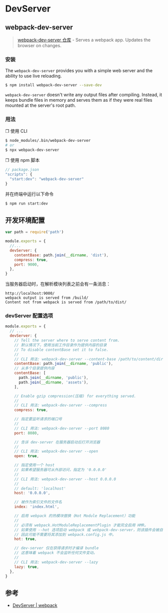 # DevServer

## webpack-dev-server

> [webpack-dev-server 仓库](https://github.com/webpack/webpack-dev-server) - Serves a webpack app. Updates the browser on changes.

### 安装

The `webpack-dev-server` provides you with a simple web server and the ability to use live reloading.

```sh
$ npm install webpack-dev-server --save-dev
```

`webpack-dev-server` doesn't write any output files after compiling. Instead, it keeps bundle files in memory and serves them as if they were real files mounted at the server's root path.

### 用法

❐ 使用 CLI

```sh
$ node_modules/.bin/webpack-dev-server
# or
$ npx webpack-dev-server
```

❐ 使用 npm 脚本

```js
// package.json
"scripts": {
  "start:dev": "webpack-dev-server"
}
```

并在终端中运行以下命令

```sh
$ npm run start:dev
```

## 开发环境配置

```js
var path = require('path')

module.exports = {
  //...
  devServer: {
    contentBase: path.join(__dirname, 'dist'),
    compress: true,
    port: 9000,
  },
}
```

当服务器启动时，在解析模块列表之前会有一条消息：

```
http://localhost:9000/
webpack output is served from /build/
Content not from webpack is served from /path/to/dist/
```

### devServer 配置选项

```js
module.exports = {
  // ...
  devServer: {
    // Tell the server where to serve content from.
    // 默认情况下，使用当前工作目录作为提供内容的目录
    // To disable contentBase set it to false.
    //
    // CLI 用法: webpack-dev-server --content-base /path/to/content/dir
    contentBase: path.join(__dirname, 'public'),
    // 从多个目录提供内容
    contentBase: [
      path.join(__dirname, 'public'),
      path.join(__dirname, 'assets'),
    ],

    // Enable gzip compression(压缩) for everything served.
    //
    // CLI 用法: webpack-dev-server --compress
    compress: true,

    // 指定要监听请求的端口号
    //
    // CLI 用法: webpack-dev-server --port 8080
    port: 8080,

    // 告诉 dev-server 在服务器启动后打开浏览器
    //
    // CLI 用法: webpack-dev-server --open
    open: true,

    // 指定使用一个 host
    // 如果希望服务器可从外部访问，指定为 '0.0.0.0'
    //
    // CLI 用法: webpack-dev-server --host 0.0.0.0
    //
    // default: 'localhost'
    host: '0.0.0.0',

    // 被作为索引文件的文件名
    index: 'index.html',

    // 启用 webpack 的热模块替换（Hot Module Replacement）功能
    //
    // 必须有 webpack.HotModuleReplacementPlugin 才能完全启用 HMR。
    // 如果使用 --hot 选项启动 webpack 或 webpack-dev-server，则该插件会被自动添加，
    // 因此可能不需要将其添加到 webpack.config.js 中。
    hot: true,

    // dev-server 仅在获得请求时才编译 bundle
    // 这意味着 webpack 不会监听任何文件变动。
    //
    // CLI 用法: webpack-dev-server --lazy
    lazy: true,
  },
}
```

## 参考

- [DevServer | webpack](https://webpack.js.org/configuration/dev-server/)
